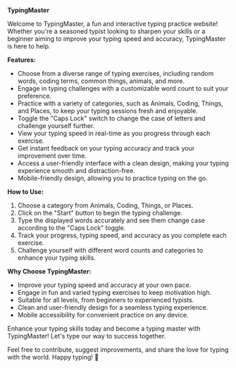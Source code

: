 **TypingMaster**

Welcome to TypingMaster, a fun and interactive typing practice website! Whether you're a seasoned typist looking to sharpen your skills or a beginner aiming to improve your typing speed and accuracy, TypingMaster is here to help.

**Features:**
- Choose from a diverse range of typing exercises, including random words, coding terms, common things, animals, and more.
- Engage in typing challenges with a customizable word count to suit your preference.
- Practice with a variety of categories, such as Animals, Coding, Things, and Places, to keep your typing sessions fresh and enjoyable.
- Toggle the "Caps Lock" switch to change the case of letters and challenge yourself further.
- View your typing speed in real-time as you progress through each exercise.
- Get instant feedback on your typing accuracy and track your improvement over time.
- Access a user-friendly interface with a clean design, making your typing experience smooth and distraction-free.
- Mobile-friendly design, allowing you to practice typing on the go.

**How to Use:**
1. Choose a category from Animals, Coding, Things, or Places.
2. Click on the "Start" button to begin the typing challenge.
3. Type the displayed words accurately and see them change case according to the "Caps Lock" toggle.
4. Track your progress, typing speed, and accuracy as you complete each exercise.
5. Challenge yourself with different word counts and categories to enhance your typing skills.

**Why Choose TypingMaster:**
- Improve your typing speed and accuracy at your own pace.
- Engage in fun and varied typing exercises to keep motivation high.
- Suitable for all levels, from beginners to experienced typists.
- Clean and user-friendly design for a seamless typing experience.
- Mobile accessibility for convenient practice on any device.

Enhance your typing skills today and become a typing master with TypingMaster! Let's type our way to success together.

Feel free to contribute, suggest improvements, and share the love for typing with the world. Happy typing! 🚀
